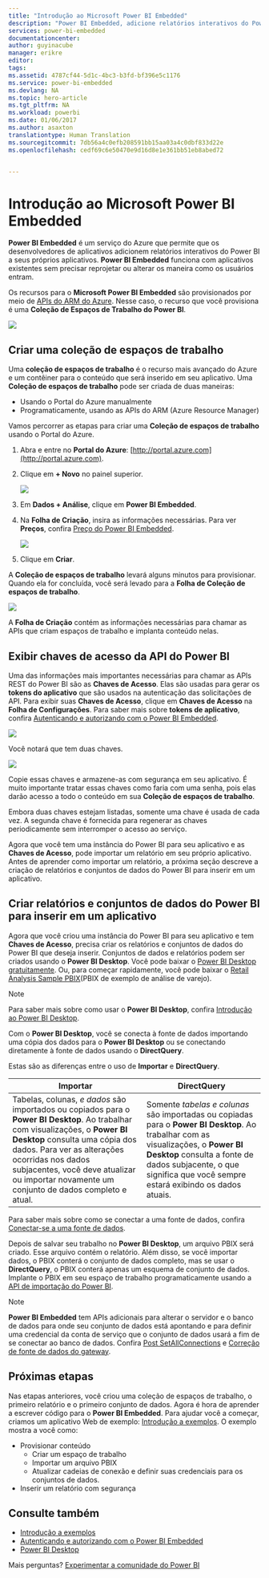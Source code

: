 ```yaml
---
title: "Introdução ao Microsoft Power BI Embedded"
description: "Power BI Embedded, adicione relatórios interativos do Power BI a seu aplicativo de business intelligence"
services: power-bi-embedded
documentationcenter: 
author: guyinacube
manager: erikre
editor: 
tags: 
ms.assetid: 4787cf44-5d1c-4bc3-b3fd-bf396e5c1176
ms.service: power-bi-embedded
ms.devlang: NA
ms.topic: hero-article
ms.tgt_pltfrm: NA
ms.workload: powerbi
ms.date: 01/06/2017
ms.author: asaxton
translationtype: Human Translation
ms.sourcegitcommit: 7db56a4c0efb208591bb15aa03a4c0dbf833d22e
ms.openlocfilehash: cedf69c6e50470e9d16d8e1e361bb51eb8abed72


---
```

# <a name="get-started-with-microsoft-power-bi-embedded"></a>Introdução ao Microsoft Power BI Embedded
**Power BI Embedded** é um serviço do Azure que permite que os desenvolvedores de aplicativos adicionem relatórios interativos do Power BI a seus próprios aplicativos. **Power BI Embedded** funciona com aplicativos existentes sem precisar reprojetar ou alterar os maneira como os usuários entram.

Os recursos para o **Microsoft Power BI Embedded** são provisionados por meio de [APIs do ARM do Azure](https://msdn.microsoft.com/library/mt712306.aspx). Nesse caso, o recurso que você provisiona é uma **Coleção de Espaços de Trabalho do Power BI**.

![](media/power-bi-embedded-get-started/introduction.png)

## <a name="create-a-workspace-collection"></a>Criar uma coleção de espaços de trabalho
Uma **coleção de espaços de trabalho** é o recurso mais avançado do Azure e um contêiner para o conteúdo que será inserido em seu aplicativo. Uma **Coleção de espaços de trabalho** pode ser criada de duas maneiras:

* Usando o Portal do Azure manualmente
* Programaticamente, usando as APIs do ARM (Azure Resource Manager)

Vamos percorrer as etapas para criar uma **Coleção de espaços de trabalho** usando o Portal do Azure.

1. Abra e entre no **Portal do Azure**: [http://portal.azure.com](http://portal.azure.com).
2. Clique em **+ Novo** no painel superior.
   
   ![](media/power-bi-embedded-get-started/create-workspace-1.png)
3. Em **Dados + Análise**, clique em **Power BI Embedded**.
4. Na **Folha de Criação**, insira as informações necessárias. Para ver **Preços**, confira [Preço do Power BI Embedded](http://go.microsoft.com/fwlink/?LinkID=760527).
   
   ![](media/power-bi-embedded-get-started/create-workspace-2.png)
5. Clique em **Criar**.

A **Coleção de espaços de trabalho** levará alguns minutos para provisionar. Quando ela for concluída, você será levado para a **Folha de Coleção de espaços de trabalho**.

   ![](media/power-bi-embedded-get-started/create-workspace-3.png)

A **Folha de Criação** contém as informações necessárias para chamar as APIs que criam espaços de trabalho e implanta conteúdo nelas.

<a name="view-access-keys"/>

## <a name="view-power-bi-api-access-keys"></a>Exibir chaves de acesso da API do Power BI
Uma das informações mais importantes necessárias para chamar as APIs REST do Power BI são as **Chaves de Acesso**. Elas são usadas para gerar os **tokens do aplicativo** que são usados na autenticação das solicitações de API. Para exibir suas **Chaves de Acesso**, clique em **Chaves de Acesso** na **Folha de Configurações**. Para saber mais sobre **tokens de aplicativo**, confira [Autenticando e autorizando com o Power BI Embedded](power-bi-embedded-app-token-flow.md).

   ![](media/power-bi-embedded-get-started/access-keys.png)

Você notará que tem duas chaves.

   ![](media/power-bi-embedded-get-started/access-keys-2.png)

Copie essas chaves e armazene-as com segurança em seu aplicativo. É muito importante tratar essas chaves como faria com uma senha, pois elas darão acesso a todo o conteúdo em sua **Coleção de espaços de trabalho**.

Embora duas chaves estejam listadas, somente uma chave é usada de cada vez. A segunda chave é fornecida para regenerar as chaves periodicamente sem interromper o acesso ao serviço.

Agora que você tem uma instância do Power BI para seu aplicativo e as **Chaves de Acesso**, pode importar um relatório em seu próprio aplicativo. Antes de aprender como importar um relatório, a próxima seção descreve a criação de relatórios e conjuntos de dados do Power BI para inserir em um aplicativo.

## <a name="create-power-bi-datasets-and-reports-to-embed-into-an-app"></a>Criar relatórios e conjuntos de dados do Power BI para inserir em um aplicativo
Agora que você criou uma instância do Power BI para seu aplicativo e tem **Chaves de Acesso**, precisa criar os relatórios e conjuntos de dados do Power BI que deseja inserir. Conjuntos de dados e relatórios podem ser criados usando o **Power BI Desktop**. Você pode baixar o [Power BI Desktop gratuitamente](https://go.microsoft.com/fwlink/?LinkId=521662). Ou, para começar rapidamente, você pode baixar o [Retail Analysis Sample PBIX](http://go.microsoft.com/fwlink/?LinkID=780547)(PBIX de exemplo de análise de varejo).

> [!NOTE]
> Para saber mais sobre como usar o **Power BI Desktop**, confira [Introdução ao Power BI Desktop](https://powerbi.microsoft.com/en-us/guided-learning/powerbi-learning-0-2-get-started-power-bi-desktop).

Com o **Power BI Desktop**, você se conecta à fonte de dados importando uma cópia dos dados para o **Power BI Desktop** ou se conectando diretamente à fonte de dados usando o **DirectQuery**.

Estas são as diferenças entre o uso de **Importar** e **DirectQuery**.

| Importar | DirectQuery |
| --- | --- |
| Tabelas, colunas, *e dados* são importados ou copiados para o **Power BI Desktop**. Ao trabalhar com visualizações, o **Power BI Desktop** consulta uma cópia dos dados. Para ver as alterações ocorridas nos dados subjacentes, você deve atualizar ou importar novamente um conjunto de dados completo e atual. |Somente *tabelas e colunas* são importadas ou copiadas para o **Power BI Desktop**. Ao trabalhar com as visualizações, o **Power BI Desktop** consulta a fonte de dados subjacente, o que significa que você sempre estará exibindo os dados atuais. |

Para saber mais sobre como se conectar a uma fonte de dados, confira [Conectar-se a uma fonte de dados](power-bi-embedded-connect-datasource.md).

Depois de salvar seu trabalho no **Power BI Desktop**, um arquivo PBIX será criado. Esse arquivo contém o relatório. Além disso, se você importar dados, o PBIX conterá o conjunto de dados completo, mas se usar o **DirectQuery**, o PBIX conterá apenas um esquema de conjunto de dados. Implante o PBIX em seu espaço de trabalho programaticamente usando a [API de importação do Power BI](https://msdn.microsoft.com/library/mt711504.aspx).

> [!NOTE]
> **Power BI Embedded** tem APIs adicionais para alterar o servidor e o banco de dados para onde seu conjunto de dados está apontando e para definir uma credencial da conta de serviço que o conjunto de dados usará a fim de se conectar ao banco de dados. Confira [Post SetAllConnections](https://msdn.microsoft.com/library/mt711505.aspx) e [Correção de fonte de dados do gateway](https://msdn.microsoft.com/library/mt711498.aspx).

## <a name="next-steps"></a>Próximas etapas
Nas etapas anteriores, você criou uma coleção de espaços de trabalho, o primeiro relatório e o primeiro conjunto de dados. Agora é hora de aprender a escrever código para o **Power BI Embedded**. Para ajudar você a começar, criamos um aplicativo Web de exemplo: [Introdução a exemplos](power-bi-embedded-get-started-sample.md). O exemplo mostra a você como:

* Provisionar conteúdo
  * Criar um espaço de trabalho
  * Importar um arquivo PBIX
  * Atualizar cadeias de conexão e definir suas credenciais para os conjuntos de dados.
* Inserir um relatório com segurança

## <a name="see-also"></a>Consulte também
* [Introdução a exemplos](power-bi-embedded-get-started-sample.md)
* [Autenticando e autorizando com o Power BI Embedded](power-bi-embedded-app-token-flow.md)
* [Power BI Desktop](https://powerbi.microsoft.com/documentation/powerbi-desktop-get-the-desktop/)

Mais perguntas? [Experimentar a comunidade do Power BI](http://community.powerbi.com/)




<!--HONumber=Jan17_HO1-->


